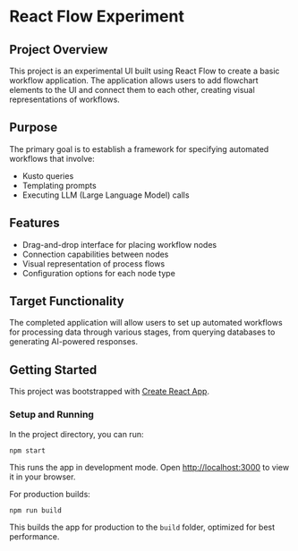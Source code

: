 # React Flow Experiment

## Project Overview
This project is an experimental UI built using React Flow to create a basic workflow application. The application allows users to add flowchart elements to the UI and connect them to each other, creating visual representations of workflows.

## Purpose
The primary goal is to establish a framework for specifying automated workflows that involve:
- Kusto queries
- Templating prompts
- Executing LLM (Large Language Model) calls

## Features
- Drag-and-drop interface for placing workflow nodes
- Connection capabilities between nodes
- Visual representation of process flows
- Configuration options for each node type

## Target Functionality
The completed application will allow users to set up automated workflows for processing data through various stages, from querying databases to generating AI-powered responses.

## Getting Started

This project was bootstrapped with [Create React App](https://github.com/facebook/create-react-app).

### Setup and Running

In the project directory, you can run:

```
npm start
```

This runs the app in development mode. Open [http://localhost:3000](http://localhost:3000) to view it in your browser.

For production builds:

```
npm run build
```

This builds the app for production to the `build` folder, optimized for best performance.
